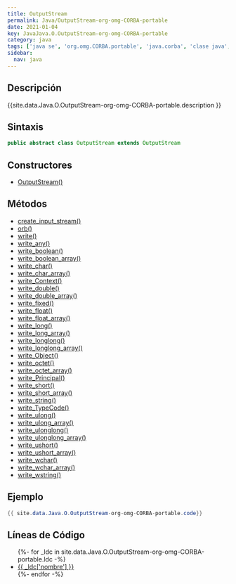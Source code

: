 ```yaml
---
title: OutputStream
permalink: Java/OutputStream-org-omg-CORBA-portable
date: 2021-01-04
key: JavaJava.O.OutputStream-org-omg-CORBA-portable
category: java
tags: ['java se', 'org.omg.CORBA.portable', 'java.corba', 'clase java', 'JDKJava 1.2']
sidebar: 
  nav: java
---
```


## Descripción
{{site.data.Java.O.OutputStream-org-omg-CORBA-portable.description }}

## Sintaxis
~~~java
public abstract class OutputStream extends OutputStream
~~~

## Constructores
* [OutputStream()](/Java/OutputStream-org-omg-CORBA-portable/OutputStream/)

## Métodos
* [create_input_stream()](/Java/OutputStream-org-omg-CORBA-portable/create_input_stream)
* [orb()](/Java/OutputStream-org-omg-CORBA-portable/orb)
* [write()](/Java/OutputStream-org-omg-CORBA-portable/write)
* [write_any()](/Java/OutputStream-org-omg-CORBA-portable/write_any)
* [write_boolean()](/Java/OutputStream-org-omg-CORBA-portable/write_boolean)
* [write_boolean_array()](/Java/OutputStream-org-omg-CORBA-portable/write_boolean_array)
* [write_char()](/Java/OutputStream-org-omg-CORBA-portable/write_char)
* [write_char_array()](/Java/OutputStream-org-omg-CORBA-portable/write_char_array)
* [write_Context()](/Java/OutputStream-org-omg-CORBA-portable/write_Context)
* [write_double()](/Java/OutputStream-org-omg-CORBA-portable/write_double)
* [write_double_array()](/Java/OutputStream-org-omg-CORBA-portable/write_double_array)
* [write_fixed()](/Java/OutputStream-org-omg-CORBA-portable/write_fixed)
* [write_float()](/Java/OutputStream-org-omg-CORBA-portable/write_float)
* [write_float_array()](/Java/OutputStream-org-omg-CORBA-portable/write_float_array)
* [write_long()](/Java/OutputStream-org-omg-CORBA-portable/write_long)
* [write_long_array()](/Java/OutputStream-org-omg-CORBA-portable/write_long_array)
* [write_longlong()](/Java/OutputStream-org-omg-CORBA-portable/write_longlong)
* [write_longlong_array()](/Java/OutputStream-org-omg-CORBA-portable/write_longlong_array)
* [write_Object()](/Java/OutputStream-org-omg-CORBA-portable/write_Object)
* [write_octet()](/Java/OutputStream-org-omg-CORBA-portable/write_octet)
* [write_octet_array()](/Java/OutputStream-org-omg-CORBA-portable/write_octet_array)
* [write_Principal()](/Java/OutputStream-org-omg-CORBA-portable/write_Principal)
* [write_short()](/Java/OutputStream-org-omg-CORBA-portable/write_short)
* [write_short_array()](/Java/OutputStream-org-omg-CORBA-portable/write_short_array)
* [write_string()](/Java/OutputStream-org-omg-CORBA-portable/write_string)
* [write_TypeCode()](/Java/OutputStream-org-omg-CORBA-portable/write_TypeCode)
* [write_ulong()](/Java/OutputStream-org-omg-CORBA-portable/write_ulong)
* [write_ulong_array()](/Java/OutputStream-org-omg-CORBA-portable/write_ulong_array)
* [write_ulonglong()](/Java/OutputStream-org-omg-CORBA-portable/write_ulonglong)
* [write_ulonglong_array()](/Java/OutputStream-org-omg-CORBA-portable/write_ulonglong_array)
* [write_ushort()](/Java/OutputStream-org-omg-CORBA-portable/write_ushort)
* [write_ushort_array()](/Java/OutputStream-org-omg-CORBA-portable/write_ushort_array)
* [write_wchar()](/Java/OutputStream-org-omg-CORBA-portable/write_wchar)
* [write_wchar_array()](/Java/OutputStream-org-omg-CORBA-portable/write_wchar_array)
* [write_wstring()](/Java/OutputStream-org-omg-CORBA-portable/write_wstring)

## Ejemplo
~~~java
{{ site.data.Java.O.OutputStream-org-omg-CORBA-portable.code}}
~~~

## Líneas de Código
<ul>
{%- for _ldc in site.data.Java.O.OutputStream-org-omg-CORBA-portable.ldc -%}
   <li>
       <a href="{{_ldc['url'] }}">{{ _ldc['nombre'] }}</a>
   </li>
{%- endfor -%}
</ul>
